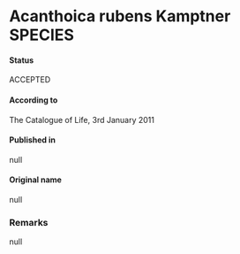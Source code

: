 Acanthoica rubens Kamptner SPECIES
=======

#### Status
ACCEPTED

#### According to
The Catalogue of Life, 3rd January 2011

#### Published in
null

#### Original name
null

### Remarks
null